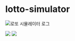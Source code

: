 # lotto-simulator
![로또 시뮬레이터 로그](https://user-images.githubusercontent.com/96179069/206896075-23157209-30c6-45bf-8f8a-e908ccd5ec7c.png)
<p>
  <img src="https://img.shields.io/badge/Java-007396?style=flat&logo=Java&logoColor=white" />
  <img src="https://img.shields.io/badge/Spring-6DB33F?style=flat&logo=Spring&logoColor=white" />
</p>
